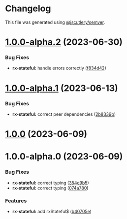 # Changelog

This file was generated using [@jscutlery/semver](https://github.com/jscutlery/semver).

# [1.0.0-alpha.2](https://github.com/code-workers-io/angular-kit/compare/rx-stateful-1.0.0-alpha.1...rx-stateful-1.0.0-alpha.2) (2023-06-30)


### Bug Fixes

* **rx-stateful:** handle errors correctly ([f834d42](https://github.com/code-workers-io/angular-kit/commit/f834d42ca9c8897d97cd8bf3569169103c95223b))



# [1.0.0-alpha.1](https://github.com/code-workers-io/angular-kit/compare/rx-stateful-1.0.0-alpha.0...rx-stateful-1.0.0-alpha.1) (2023-06-13)


### Bug Fixes

* **rx-stateful:** correct peer dependencies ([2b8339b](https://github.com/code-workers-io/angular-kit/commit/2b8339b081c21aeff0af5d31e147a13f9d5a3416))



# [1.0.0](https://github.com/code-workers-io/angular-kit/compare/rx-stateful-1.0.0-alpha.0...rx-stateful-1.0.0) (2023-06-09)



# 1.0.0-alpha.0 (2023-06-09)


### Bug Fixes

* **rx-stateful:** correct typing ([354c9b5](https://github.com/code-workers-io/angular-kit/commit/354c9b5a82ad68cf130897c2607e80a1a0bff434))
* **rx-stateful:** correct typing ([074a780](https://github.com/code-workers-io/angular-kit/commit/074a78082538192724e685bca597bb2d542143c9))


### Features

* **rx-stateful:** add rxStateful$ ([b40705e](https://github.com/code-workers-io/angular-kit/commit/b40705ed25ebf3cbfdad5a426726834338852228))
